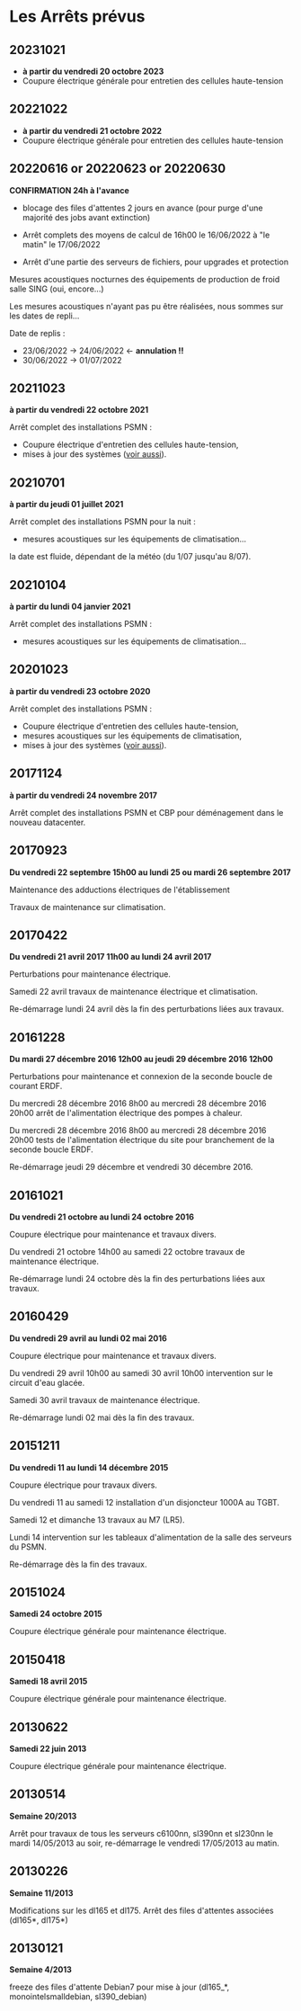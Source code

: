 Les Arrêts prévus
=================

20231021
--------

* **à partir du vendredi 20 octobre 2023**
* Coupure électrique générale pour entretien des cellules haute-tension

20221022
--------

* **à partir du vendredi 21 octobre 2022**
* Coupure électrique générale pour entretien des cellules haute-tension

20220616 or 20220623 or 20220630
--------------------------------

**CONFIRMATION 24h à l'avance**

* blocage des files d'attentes 2 jours en avance (pour purge d'une majorité des jobs avant extinction)

* Arrêt complets des moyens de calcul de 16h00 le 16/06/2022 à "le matin" le 17/06/2022
* Arrêt d'une partie des serveurs de fichiers, pour upgrades et protection

Mesures acoustiques nocturnes des équipements de production de froid salle SING (oui, encore...)

Les mesures acoustiques n'ayant pas pu être réalisées, nous sommes sur les dates de repli...

Date de replis : 

* 23/06/2022 -> 24/06/2022  <- **annulation !!**
* 30/06/2022 -> 01/07/2022

20211023
--------

**à partir du vendredi 22 octobre 2021**

Arrêt complet des installations PSMN :

* Coupure électrique d'entretien des cellules haute-tension, 
* mises à jour des systèmes ([voir aussi](#)).

20210701
--------

**à partir du jeudi 01 juillet 2021**

Arrêt complet des installations PSMN pour la nuit :

* mesures acoustiques sur les équipements de climatisation...

la date est fluide, dépendant de la météo (du 1/07 jusqu'au 8/07).

20210104
--------

**à partir du lundi 04 janvier 2021**

Arrêt complet des installations PSMN :

* mesures acoustiques sur les équipements de climatisation...

20201023
--------

**à partir du vendredi 23 octobre 2020**

Arrêt complet des installations PSMN :

* Coupure électrique d'entretien des cellules haute-tension, 
* mesures acoustiques sur les équipements de climatisation, 
* mises à jour des systèmes ([voir aussi](#)).

20171124
--------

**à partir du vendredi 24 novembre 2017**

Arrêt complet des installations PSMN et CBP pour déménagement dans le nouveau datacenter.

20170923
--------

**Du vendredi 22 septembre 15h00 au lundi 25 ou mardi 26 septembre 2017**

Maintenance des adductions électriques de l'établissement

Travaux de maintenance sur climatisation.

20170422
--------

**Du vendredi 21 avril 2017 11h00 au lundi 24 avril 2017**

Perturbations pour maintenance électrique.

Samedi 22 avril travaux de maintenance électrique et climatisation.

Re-démarrage lundi 24 avril dès la fin des perturbations liées aux travaux.

20161228
--------

**Du mardi 27 décembre 2016 12h00 au jeudi 29 décembre 2016 12h00**

Perturbations pour maintenance et connexion de la seconde boucle de courant ERDF.

Du mercredi 28 décembre 2016 8h00 au mercredi 28 décembre 2016 20h00 arrêt de l'alimentation électrique des pompes à chaleur.

Du mercredi 28 décembre 2016 8h00 au mercredi 28 décembre 2016 20h00 tests de l'alimentation électrique du site pour branchement
de la seconde boucle ERDF.

Re-démarrage jeudi 29 décembre et vendredi 30 décembre 2016.

20161021
--------

**Du vendredi 21 octobre au lundi 24 octobre 2016**

Coupure électrique pour maintenance et travaux divers.

Du vendredi 21 octobre 14h00 au samedi 22 octobre travaux de maintenance électrique.

Re-démarrage lundi 24 octobre dès la fin des perturbations liées aux travaux.

20160429
--------

**Du vendredi 29 avril au lundi 02 mai 2016**

Coupure électrique pour maintenance et travaux divers.

Du vendredi 29 avril 10h00 au samedi 30 avril 10h00 intervention sur le circuit d'eau glacée.

Samedi 30 avril travaux de maintenance électrique.

Re-démarrage lundi 02 mai dès la fin des travaux.

20151211
--------

**Du vendredi 11 au lundi 14 décembre 2015**

Coupure électrique pour travaux divers.

Du vendredi 11 au samedi 12 installation d'un disjoncteur 1000A au TGBT.

Samedi 12 et dimanche 13 travaux au M7 (LR5).

Lundi 14 intervention sur les tableaux d'alimentation de la salle des serveurs du PSMN.

Re-démarrage dès la fin des travaux.

20151024
--------

**Samedi 24 octobre 2015**

Coupure électrique générale pour maintenance électrique.

20150418
--------

**Samedi 18 avril 2015**

Coupure électrique générale pour maintenance électrique.

20130622
--------

**Samedi 22 juin 2013**

Coupure électrique générale pour maintenance électrique.

20130514
--------

**Semaine 20/2013**

Arrêt pour travaux de tous les serveurs c6100nn, sl390nn et sl230nn le mardi 14/05/2013 au soir,
re-démarrage le vendredi 17/05/2013 au matin.

20130226
--------

**Semaine 11/2013**

Modifications sur les dl165 et dl175. Arrêt des files d'attentes associées (dl165*, dl175*)

20130121
--------

**Semaine 4/2013**

freeze des files d'attente Debian7 pour mise à jour (dl165_*, monointelsmalldebian, sl390_debian)